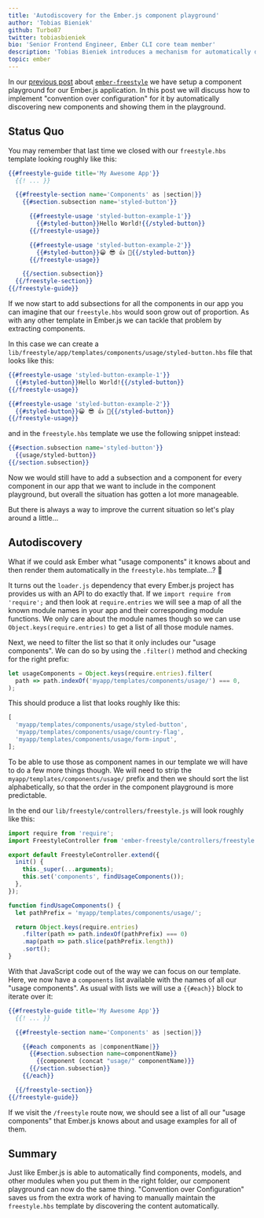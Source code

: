 ```yaml
---
title: 'Autodiscovery for the Ember.js component playground'
author: 'Tobias Bieniek'
github: Turbo87
twitter: tobiasbieniek
bio: 'Senior Frontend Engineer, Ember CLI core team member'
description: 'Tobias Bieniek introduces a mechanism for automatically discovering new components in Ember.js applications and showing them in an ember-freestyle playground.'
topic: ember
---
```


In our [previous post] about [`ember-freestyle`][ember-freestyle] we have setup
a component playground for our Ember.js application. In this post we will
discuss how to implement "convention over configuration" for it by automatically
discovering new components and showing them in the playground.

[previous post]: /blog/2018/01/24/ember-freestyle
[ember-freestyle]: http://ember-freestyle.com/

<!--break-->

## Status Quo

You may remember that last time we closed with our `freestyle.hbs` template
looking roughly like this:

```handlebars
{{#freestyle-guide title='My Awesome App'}}
  {{! ... }}

  {{#freestyle-section name='Components' as |section|}}
    {{#section.subsection name='styled-button'}}

      {{#freestyle-usage 'styled-button-example-1'}}
        {{#styled-button}}Hello World!{{/styled-button}}
      {{/freestyle-usage}}

      {{#freestyle-usage 'styled-button-example-2'}}
        {{#styled-button}}😀 😎 👍 💯{{/styled-button}}
      {{/freestyle-usage}}

    {{/section.subsection}}
  {{/freestyle-section}}
{{/freestyle-guide}}
```

If we now start to add subsections for all the components in our app you can
imagine that our `freestyle.hbs` would soon grow out of proportion. As with any
other template in Ember.js we can tackle that problem by extracting components.

In this case we can create a
`lib/freestyle/app/templates/components/usage/styled-button.hbs` file that
looks like this:

```handlebars
{{#freestyle-usage 'styled-button-example-1'}}
  {{#styled-button}}Hello World!{{/styled-button}}
{{/freestyle-usage}}

{{#freestyle-usage 'styled-button-example-2'}}
  {{#styled-button}}😀 😎 👍 💯{{/styled-button}}
{{/freestyle-usage}}
```

and in the `freestyle.hbs` template we use the following snippet instead:

```handlebars
{{#section.subsection name='styled-button'}}
  {{usage/styled-button}}
{{/section.subsection}}
```

Now we would still have to add a subsection and a component for every component
in our app that we want to include in the component playground, but overall
the situation has gotten a lot more manageable.

But there is always a way to improve the current situation so let's play around
a little...

## Autodiscovery

What if we could ask Ember what "usage components" it knows about and then
render them automatically in the `freestyle.hbs` template...? 🤔

It turns out the `loader.js` dependency that every Ember.js project has
provides us with an API to do exactly that. If we
`import require from 'require';` and then look at `require.entries` we will
see a map of all the known module names in your app and their corresponding
module functions. We only care about the module names though so we can use
`Object.keys(require.entries)` to get a list of all those module names.

Next, we need to filter the list so that it only includes our "usage
components". We can do so by using the `.filter()` method and checking for the
right prefix:

```js
let usageComponents = Object.keys(require.entries).filter(
  path => path.indexOf('myapp/templates/components/usage/') === 0,
);
```

This should produce a list that looks roughly like this:

```js
[
  'myapp/templates/components/usage/styled-button',
  'myapp/templates/components/usage/country-flag',
  'myapp/templates/components/usage/form-input',
];
```

To be able to use those as component names in our template we will have to do a
few more things though. We will need to strip the
`myapp/templates/components/usage/` prefix and then we should sort the list
alphabetically, so that the order in the component playground is more
predictable.

In the end our `lib/freestyle/controllers/freestyle.js` will look roughly like
this:

```js
import require from 'require';
import FreestyleController from 'ember-freestyle/controllers/freestyle';

export default FreestyleController.extend({
  init() {
    this._super(...arguments);
    this.set('components', findUsageComponents());
  },
});

function findUsageComponents() {
  let pathPrefix = 'myapp/templates/components/usage/';

  return Object.keys(require.entries)
    .filter(path => path.indexOf(pathPrefix) === 0)
    .map(path => path.slice(pathPrefix.length))
    .sort();
}
```

With that JavaScript code out of the way we can focus on our template. Here,
we now have a `components` list available with the names of all our "usage
components". As usual with lists we will use a `{{#each}}`
block to iterate over it:

```handlebars
{{#freestyle-guide title='My Awesome App'}}
  {{! ... }}

  {{#freestyle-section name='Components' as |section|}}

    {{#each components as |componentName|}}
      {{#section.subsection name=componentName}}
        {{component (concat "usage/" componentName)}}
      {{/section.subsection}}
    {{/each}}

  {{/freestyle-section}}
{{/freestyle-guide}}
```

If we visit the `/freestyle` route now, we should see a list of all our
"usage components" that Ember.js knows about and usage examples for all of
them.

## Summary

Just like Ember.js is able to automatically find components, models, and other
modules when you put them in the right folder, our component playground can
now do the same thing. "Convention over Configuration" saves us from the extra
work of having to manually maintain the `freestyle.hbs` template by discovering
the content automatically.
